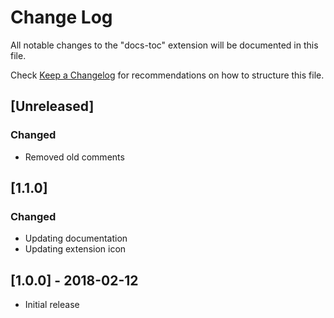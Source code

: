 # Change Log
All notable changes to the "docs-toc" extension will be documented in this file.

Check [Keep a Changelog](http://keepachangelog.com/) for recommendations on how to structure this file.

## [Unreleased]

### Changed

- Removed old comments

## [1.1.0]

### Changed

- Updating documentation
- Updating extension icon

## [1.0.0] - 2018-02-12

- Initial release